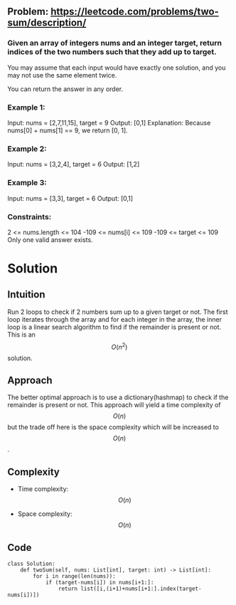 ## Problem: https://leetcode.com/problems/two-sum/description/
### Given an array of integers nums and an integer target, return indices of the two numbers such that they add up to target.

You may assume that each input would have exactly one solution, and you may not use the same element twice.

You can return the answer in any order.

 

### Example 1:

Input: nums = [2,7,11,15], target = 9
Output: [0,1]
Explanation: Because nums[0] + nums[1] == 9, we return [0, 1].

### Example 2:
Input: nums = [3,2,4], target = 6
Output: [1,2]

### Example 3:
Input: nums = [3,3], target = 6
Output: [0,1]
 

### Constraints:

2 <= nums.length <= 104
-109 <= nums[i] <= 109
-109 <= target <= 109
Only one valid answer exists.

# Solution
## Intuition
Run 2 loops to check if 2 numbers sum up to a given target or not. The first loop iterates through the array and for each integer in the array, the inner loop is a linear search algorithm to find if the remainder is present or not. This is an $$O(n^2)$$ solution.


## Approach
The better optimal approach is to use a dictionary(hashmap) to check if the remainder is present or not. This approach will yield a time complexity of $$O(n)$$ but the trade off here is the space complexity which will be increased to $$O(n)$$.

## Complexity
- Time complexity:
$$O(n)$$

- Space complexity:
$$O(n)$$

## Code
```python3 []
class Solution:
    def twoSum(self, nums: List[int], target: int) -> List[int]:
        for i in range(len(nums)):
            if (target-nums[i]) in nums[i+1:]:
                return list([i,(i+1)+nums[i+1:].index(target-nums[i])])
```